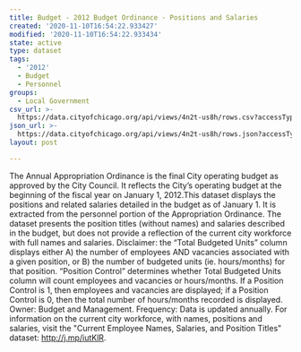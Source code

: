 ```yaml
---
title: Budget - 2012 Budget Ordinance - Positions and Salaries
created: '2020-11-10T16:54:22.933427'
modified: '2020-11-10T16:54:22.933434'
state: active
type: dataset
tags:
  - '2012'
  - Budget
  - Personnel
groups:
  - Local Government
csv_url: >-
  https://data.cityofchicago.org/api/views/4n2t-us8h/rows.csv?accessType=DOWNLOAD
json_url: >-
  https://data.cityofchicago.org/api/views/4n2t-us8h/rows.json?accessType=DOWNLOAD
layout: post

---
```

The Annual Appropriation Ordinance is the final City operating budget as approved by the City Council. It reflects the City’s operating budget at the beginning of the fiscal year on January 1, 2012.This dataset displays the positions and related salaries detailed in the budget as of January 1. It is extracted from the personnel portion of the Appropriation Ordinance. The dataset presents the position titles (without names) and salaries described in the budget, but does not provide a reflection of the current city workforce with full names and salaries. Disclaimer: the “Total Budgeted Units” column displays either A) the number of employees AND vacancies associated with a given position, or B) the number of budgeted units (ie. hours/months) for that position. “Position Control” determines whether Total Budgeted Units column will count employees and vacancies or hours/months. If a Position Control is 1, then employees and vacancies are displayed; if a Position Control is 0, then the total number of hours/months recorded is displayed. Owner: Budget and Management. Frequency: Data is updated annually. For information on the current city workforce, with names, positions and salaries, visit the "Current Employee Names, Salaries, and Position Titles" dataset: http://j.mp/iutKlR.
